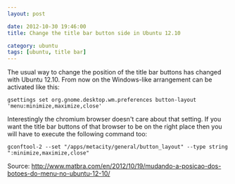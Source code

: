 ```yaml
---
layout: post

date: 2012-10-30 19:46:00
title: Change the title bar button side in Ubuntu 12.10

category: ubuntu
tags: [ubuntu, title bar]
---
```

The usual way to change the position of the title bar buttons has changed with Ubuntu 12.10. From now on the Windows-like arrangement can be activated like this:

    gsettings set org.gnome.desktop.wm.preferences button-layout 'menu:minimize,maximize,close'

Interestingly the chromium browser doesn't care about that setting. If you want the title bar buttons of that browser to be on the right place then you will have to execute the following command too:

    gconftool-2 --set "/apps/metacity/general/button_layout" --type string ":minimize,maximize,close"

Source: <http://www.matbra.com/en/2012/10/19/mudando-a-posicao-dos-botoes-do-menu-no-ubuntu-12-10/>
